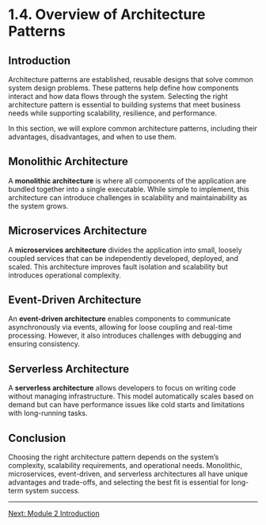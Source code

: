 # 1.4. Overview of Architecture Patterns

## Introduction

Architecture patterns are established, reusable designs that solve common system design problems. These patterns help define how components interact and how data flows through the system. Selecting the right architecture pattern is essential to building systems that meet business needs while supporting scalability, resilience, and performance.

In this section, we will explore common architecture patterns, including their advantages, disadvantages, and when to use them.

## Monolithic Architecture

A **monolithic architecture** is where all components of the application are bundled together into a single executable. While simple to implement, this architecture can introduce challenges in scalability and maintainability as the system grows.

## Microservices Architecture

A **microservices architecture** divides the application into small, loosely coupled services that can be independently developed, deployed, and scaled. This architecture improves fault isolation and scalability but introduces operational complexity.

## Event-Driven Architecture

An **event-driven architecture** enables components to communicate asynchronously via events, allowing for loose coupling and real-time processing. However, it also introduces challenges with debugging and ensuring consistency.

## Serverless Architecture

A **serverless architecture** allows developers to focus on writing code without managing infrastructure. This model automatically scales based on demand but can have performance issues like cold starts and limitations with long-running tasks.

## Conclusion

Choosing the right architecture pattern depends on the system’s complexity, scalability requirements, and operational needs. Monolithic, microservices, event-driven, and serverless architectures all have unique advantages and trade-offs, and selecting the best fit is essential for long-term system success.

---

[Next: Module 2 Introduction](../module_2/module_2_intro.md)
